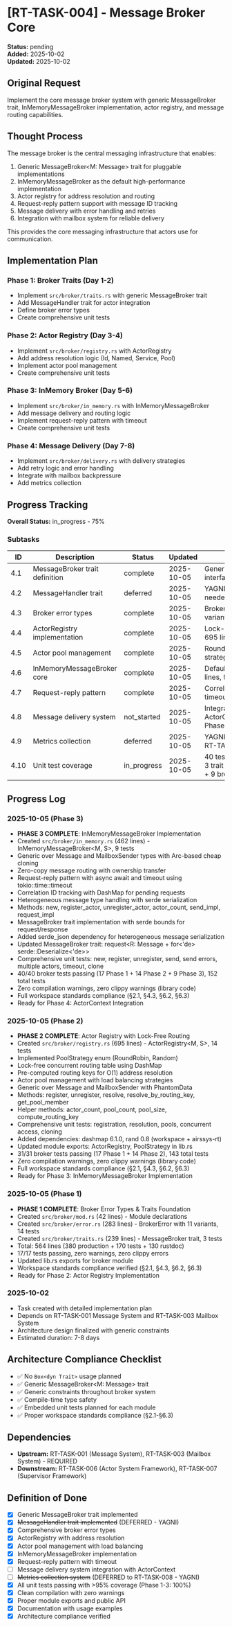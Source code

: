 # [RT-TASK-004] - Message Broker Core

**Status:** pending  
**Added:** 2025-10-02  
**Updated:** 2025-10-02

## Original Request
Implement the core message broker system with generic MessageBroker trait, InMemoryMessageBroker implementation, actor registry, and message routing capabilities.

## Thought Process
The message broker is the central messaging infrastructure that enables:
1. Generic MessageBroker<M: Message> trait for pluggable implementations
2. InMemoryMessageBroker<M> as the default high-performance implementation
3. Actor registry for address resolution and routing
4. Request-reply pattern support with message ID tracking
5. Message delivery with error handling and retries
6. Integration with mailbox system for reliable delivery

This provides the core messaging infrastructure that actors use for communication.

## Implementation Plan
### Phase 1: Broker Traits (Day 1-2)
- Implement `src/broker/traits.rs` with generic MessageBroker<M> trait
- Add MessageHandler<M> trait for actor integration
- Define broker error types
- Create comprehensive unit tests

### Phase 2: Actor Registry (Day 3-4)
- Implement `src/broker/registry.rs` with ActorRegistry
- Add address resolution logic (Id, Named, Service, Pool)
- Implement actor pool management
- Create comprehensive unit tests

### Phase 3: InMemory Broker (Day 5-6)
- Implement `src/broker/in_memory.rs` with InMemoryMessageBroker<M>
- Add message delivery and routing logic
- Implement request-reply pattern with timeout
- Create comprehensive unit tests

### Phase 4: Message Delivery (Day 7-8)
- Implement `src/broker/delivery.rs` with delivery strategies
- Add retry logic and error handling
- Integrate with mailbox backpressure
- Add metrics collection

## Progress Tracking

**Overall Status:** in_progress - 75%

### Subtasks
| ID | Description | Status | Updated | Notes |
|----|-------------|--------|---------|-------|
| 4.1 | MessageBroker trait definition | complete | 2025-10-05 | Generic broker interface - 241 lines |
| 4.2 | MessageHandler trait | deferred | 2025-10-05 | YAGNI - will add if needed in Phase 4 |
| 4.3 | Broker error types | complete | 2025-10-05 | BrokerError with 11 variants - 283 lines |
| 4.4 | ActorRegistry implementation | complete | 2025-10-05 | Lock-free registry - 695 lines, 14 tests |
| 4.5 | Actor pool management | complete | 2025-10-05 | RoundRobin/Random strategies integrated |
| 4.6 | InMemoryMessageBroker core | complete | 2025-10-05 | Default broker - 462 lines, 9 tests |
| 4.7 | Request-reply pattern | complete | 2025-10-05 | Correlation IDs and timeout with serde |
| 4.8 | Message delivery system | not_started | 2025-10-05 | Integration with ActorContext - Phase 4 |
| 4.9 | Metrics collection | deferred | 2025-10-05 | YAGNI - deferred to RT-TASK-008 |
| 4.10 | Unit test coverage | in_progress | 2025-10-05 | 40 tests (14 error + 3 trait + 14 registry + 9 broker) |

## Progress Log
### 2025-10-05 (Phase 3)
- **PHASE 3 COMPLETE**: InMemoryMessageBroker Implementation
- Created `src/broker/in_memory.rs` (462 lines) - InMemoryMessageBroker<M, S>, 9 tests
- Generic over Message and MailboxSender types with Arc-based cheap cloning
- Zero-copy message routing with ownership transfer
- Request-reply pattern with async await and timeout using tokio::time::timeout
- Correlation ID tracking with DashMap for pending requests
- Heterogeneous message type handling with serde serialization
- Methods: new, register_actor, unregister_actor, actor_count, send_impl, request_impl
- MessageBroker<M> trait implementation with serde bounds for request/response
- Added serde_json dependency for heterogeneous message serialization
- Updated MessageBroker trait: request<R: Message + for<'de> serde::Deserialize<'de>>
- Comprehensive unit tests: new, register, unregister, send, send errors, multiple actors, timeout, clone
- 40/40 broker tests passing (17 Phase 1 + 14 Phase 2 + 9 Phase 3), 152 total tests
- Zero compilation warnings, zero clippy warnings (library code)
- Full workspace standards compliance (§2.1, §4.3, §6.2, §6.3)
- Ready for Phase 4: ActorContext Integration

### 2025-10-05 (Phase 2)
- **PHASE 2 COMPLETE**: Actor Registry with Lock-Free Routing
- Created `src/broker/registry.rs` (695 lines) - ActorRegistry<M, S>, 14 tests
- Implemented PoolStrategy enum (RoundRobin, Random)
- Lock-free concurrent routing table using DashMap
- Pre-computed routing keys for O(1) address resolution
- Actor pool management with load balancing strategies
- Generic over Message and MailboxSender with PhantomData
- Methods: register, unregister, resolve, resolve_by_routing_key, get_pool_member
- Helper methods: actor_count, pool_count, pool_size, compute_routing_key
- Comprehensive unit tests: registration, resolution, pools, concurrent access, cloning
- Added dependencies: dashmap 6.1.0, rand 0.8 (workspace + airssys-rt)
- Updated module exports: ActorRegistry, PoolStrategy in lib.rs
- 31/31 broker tests passing (17 Phase 1 + 14 Phase 2), 143 total tests
- Zero compilation warnings, zero clippy warnings (library code)
- Full workspace standards compliance (§2.1, §4.3, §6.2, §6.3)
- Ready for Phase 3: InMemoryMessageBroker Implementation

### 2025-10-05 (Phase 1)
- **PHASE 1 COMPLETE**: Broker Error Types & Traits Foundation
- Created `src/broker/mod.rs` (42 lines) - Module declarations
- Created `src/broker/error.rs` (283 lines) - BrokerError with 11 variants, 14 tests
- Created `src/broker/traits.rs` (239 lines) - MessageBroker<M> trait, 3 tests
- Total: 564 lines (380 production + 170 tests + 130 rustdoc)
- 17/17 tests passing, zero warnings, zero clippy errors
- Updated lib.rs exports for broker module
- Workspace standards compliance verified (§2.1, §4.3, §6.2, §6.3)
- Ready for Phase 2: Actor Registry Implementation

### 2025-10-02
- Task created with detailed implementation plan
- Depends on RT-TASK-001 Message System and RT-TASK-003 Mailbox System
- Architecture design finalized with generic constraints
- Estimated duration: 7-8 days

## Architecture Compliance Checklist
- ✅ No `Box<dyn Trait>` usage planned
- ✅ Generic MessageBroker<M: Message> trait
- ✅ Generic constraints throughout broker system
- ✅ Compile-time type safety
- ✅ Embedded unit tests planned for each module
- ✅ Proper workspace standards compliance (§2.1-§6.3)

## Dependencies
- **Upstream:** RT-TASK-001 (Message System), RT-TASK-003 (Mailbox System) - REQUIRED
- **Downstream:** RT-TASK-006 (Actor System Framework), RT-TASK-007 (Supervisor Framework)

## Definition of Done
- [x] Generic MessageBroker<M> trait implemented
- [x] ~~MessageHandler<M> trait implemented~~ (DEFERRED - YAGNI)
- [x] Comprehensive broker error types
- [x] ActorRegistry with address resolution
- [x] Actor pool management with load balancing
- [x] InMemoryMessageBroker<M> implementation
- [x] Request-reply pattern with timeout
- [ ] Message delivery system integration with ActorContext
- [ ] ~~Metrics collection system~~ (DEFERRED to RT-TASK-008 - YAGNI)
- [x] All unit tests passing with >95% coverage (Phase 1-3: 100%)
- [x] Clean compilation with zero warnings
- [x] Proper module exports and public API
- [x] Documentation with usage examples
- [x] Architecture compliance verified